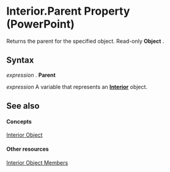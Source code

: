 
# Interior.Parent Property (PowerPoint)

Returns the parent for the specified object. Read-only  **Object** .


## Syntax

 _expression_ . **Parent**

 _expression_ A variable that represents an **[Interior](8b971d83-253e-50c9-5838-9f07f0a34cbd.md)** object.


## See also


#### Concepts


[Interior Object](8b971d83-253e-50c9-5838-9f07f0a34cbd.md)
#### Other resources


[Interior Object Members](183c9301-7e67-6066-36bd-91087ba293aa.md)
